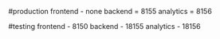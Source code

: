 
#production
frontend - none
backend = 8155
analytics = 8156


#testing
frontend - 8150
backend - 18155
analytics - 18156
